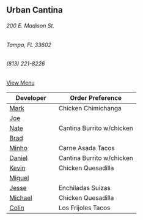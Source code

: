 ## Urban Cantina
###### 200 E. Madison St.
###### Tampa, FL 33602
###### (813) 221-8226

[View Menu](https://store7.geomerx.com/urbancantina/index.cfm?fuseaction=category&categoryID=1)



Developer     | Order Preference
--------------|---------------------
[Mark](http://github.com/mark-smithtb)              | Chicken Chimichanga  
[Joe](https://github.com/Montchat)                  | 
[Nate](https://github.com/thunemn)                  | Cantina Burrito w/chicken
[Brad](https://github.com/bself)                    | 
[Minho](https://github.com/minhochoi)               | Carne Asada Tacos
[Daniel](https://github.come/dtartaglia)            | Cantina Burrito w/chicken
[Kevin]()                                           | Chicken Quesadilla
[Miguel](https://github.com/MiguelBrito1086)        |         
[Jesse](https://github.com/jessecurry)    	        | Enchiladas Suizas
[Michael]()                                         | Chicken Quesadilla
[Colin](https://github.com/ColinFendrick)           | Los Frijoles Tacos

